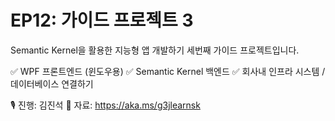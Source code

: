 # EP12: 가이드 프로젝트 3

Semantic Kernel을 활용한 지능형 앱 개발하기 세번째 가이드 프로젝트입니다.

✅ WPF 프론트엔드 (윈도우용)
✅ Semantic Kernel 백엔드
✅ 회사내 인프라 시스템 / 데이터베이스 연결하기

🎙️ 진행: 김진석
📜 자료: https://aka.ms/g3jlearnsk
